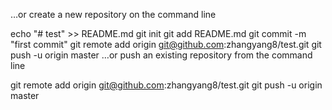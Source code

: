 …or create a new repository on the command line

echo "# test" >> README.md
git init
git add README.md
git commit -m "first commit"
git remote add origin git@github.com:zhangyang8/test.git
git push -u origin master
…or push an existing repository from the command line

git remote add origin git@github.com:zhangyang8/test.git
git push -u origin master
